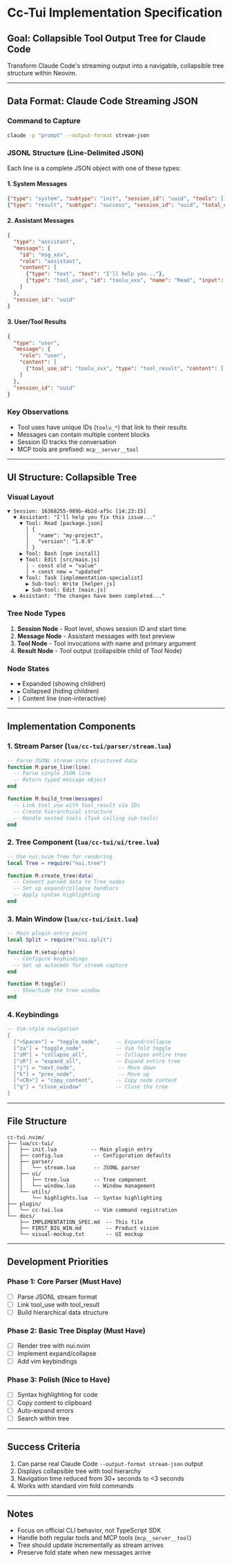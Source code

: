 # Cc-Tui Implementation Specification

## Goal: Collapsible Tool Output Tree for Claude Code

Transform Claude Code's streaming output into a navigable, collapsible tree structure within Neovim.

---

## Data Format: Claude Code Streaming JSON

### Command to Capture

```bash
claude -p "prompt" --output-format stream-json
```

### JSONL Structure (Line-Delimited JSON)

Each line is a complete JSON object with one of these types:

#### 1. System Messages

```json
{"type": "system", "subtype": "init", "session_id": "uuid", "tools": [...]}
{"type": "result", "subtype": "success", "session_id": "uuid", "total_cost_usd": 0.123}
```

#### 2. Assistant Messages

```json
{
  "type": "assistant",
  "message": {
    "id": "msg_xxx",
    "role": "assistant",
    "content": [
      {"type": "text", "text": "I'll help you..."},
      {"type": "tool_use", "id": "toolu_xxx", "name": "Read", "input": {...}}
    ]
  },
  "session_id": "uuid"
}
```

#### 3. User/Tool Results

```json
{
  "type": "user",
  "message": {
    "role": "user",
    "content": [
      {"tool_use_id": "toolu_xxx", "type": "tool_result", "content": [...]}
    ]
  },
  "session_id": "uuid"
}
```

### Key Observations

- Tool uses have unique IDs (`toolu_*`) that link to their results
- Messages can contain multiple content blocks
- Session ID tracks the conversation
- MCP tools are prefixed: `mcp__server__tool`

---

## UI Structure: Collapsible Tree

### Visual Layout

```
▼ Session: 16368255-989b-4b2d-af5c [14:23:15]
  ▼ Assistant: "I'll help you fix this issue..."
    ▼ Tool: Read [package.json]
      │ {
      │   "name": "my-project",
      │   "version": "1.0.0"
      │ }
    ▶ Tool: Bash [npm install]
    ▼ Tool: Edit [src/main.js]
      │ - const old = "value"
      │ + const new = "updated"
    ▼ Tool: Task [implementation-specialist]
      ▶ Sub-tool: Write [helper.js]
      ▶ Sub-tool: Edit [main.js]
  ▶ Assistant: "The changes have been completed..."
```

### Tree Node Types

1. **Session Node** - Root level, shows session ID and start time
2. **Message Node** - Assistant messages with text preview
3. **Tool Node** - Tool invocations with name and primary argument
4. **Result Node** - Tool output (collapsible child of Tool Node)

### Node States

- `▼` Expanded (showing children)
- `▶` Collapsed (hiding children)
- `│` Content line (non-interactive)

---

## Implementation Components

### 1. Stream Parser (`lua/cc-tui/parser/stream.lua`)

```lua
-- Parse JSONL stream into structured data
function M.parse_line(line)
  -- Parse single JSON line
  -- Return typed message object
end

function M.build_tree(messages)
  -- Link tool_use with tool_result via IDs
  -- Create hierarchical structure
  -- Handle nested tools (Task calling sub-tools)
end
```

### 2. Tree Component (`lua/cc-tui/ui/tree.lua`)

```lua
-- Use nui.nvim Tree for rendering
local Tree = require("nui.tree")

function M.create_tree(data)
  -- Convert parsed data to Tree nodes
  -- Set up expand/collapse handlers
  -- Apply syntax highlighting
end
```

### 3. Main Window (`lua/cc-tui/init.lua`)

```lua
-- Main plugin entry point
local Split = require("nui.split")

function M.setup(opts)
  -- Configure keybindings
  -- Set up autocmds for stream capture
end

function M.toggle()
  -- Show/hide the tree window
end
```

### 4. Keybindings

```lua
-- Vim-style navigation
{
  ["<Space>"] = "toggle_node",     -- Expand/collapse
  ["za"] = "toggle_node",          -- Vim fold toggle
  ["zM"] = "collapse_all",         -- Collapse entire tree
  ["zR"] = "expand_all",           -- Expand entire tree
  ["j"] = "next_node",              -- Move down
  ["k"] = "prev_node",              -- Move up
  ["<CR>"] = "copy_content",       -- Copy node content
  ["q"] = "close_window"           -- Close the tree
}
```

---

## File Structure

```
cc-tui.nvim/
├── lua/cc-tui/
│   ├── init.lua           -- Main plugin entry
│   ├── config.lua          -- Configuration defaults
│   ├── parser/
│   │   └── stream.lua      -- JSONL parser
│   ├── ui/
│   │   ├── tree.lua        -- Tree component
│   │   └── window.lua      -- Window management
│   └── utils/
│       └── highlights.lua  -- Syntax highlighting
├── plugin/
│   └── cc-tui.lua          -- Vim command registration
└── docs/
    ├── IMPLEMENTATION_SPEC.md  -- This file
    ├── FIRST_BIG_WIN.md        -- Product vision
    └── visual-mockup.txt       -- UI mockup
```

---

## Development Priorities

### Phase 1: Core Parser (Must Have)

- [ ] Parse JSONL stream format
- [ ] Link tool_use with tool_result
- [ ] Build hierarchical data structure

### Phase 2: Basic Tree Display (Must Have)

- [ ] Render tree with nui.nvim
- [ ] Implement expand/collapse
- [ ] Add vim keybindings

### Phase 3: Polish (Nice to Have)

- [ ] Syntax highlighting for code
- [ ] Copy content to clipboard
- [ ] Auto-expand errors
- [ ] Search within tree

---

## Success Criteria

1. Can parse real Claude Code `--output-format stream-json` output
2. Displays collapsible tree with tool hierarchy
3. Navigation time reduced from 30+ seconds to <3 seconds
4. Works with standard vim fold commands

---

## Notes

- Focus on official CLI behavior, not TypeScript SDK
- Handle both regular tools and MCP tools (`mcp__server__tool`)
- Tree should update incrementally as stream arrives
- Preserve fold state when new messages arrive
